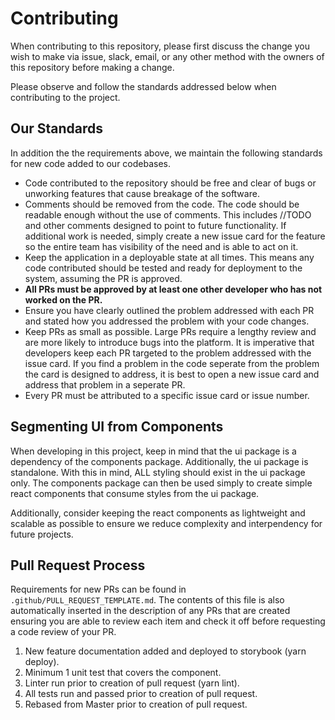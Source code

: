# Contributing

When contributing to this repository, please first discuss the change you wish to make via issue,
slack, email, or any other method with the owners of this repository before making a change. 

Please observe and follow the standards addressed below when contributing to the project.

## Our Standards

In addition the the requirements above, we maintain the following standards for new code added to our codebases.

* Code contributed to the repository should be free and clear of bugs or unworking features that cause breakage of the software.
* Comments should be removed from the code. The code should be readable enough without the use of comments. This includes //TODO and other comments designed to point to future functionality. If additional work is needed, simply create a new issue card for the feature so the entire team has visibility of the need and is able to act on it.
* Keep the application in a deployable state at all times. This means any code contributed should be tested and ready for deployment to the system, assuming the PR is approved.
* **All PRs must be approved by at least one other developer who has not worked on the PR.**
* Ensure you have clearly outlined the problem addressed with each PR and stated how you addressed the problem with your code changes.
* Keep PRs as small as possible. Large PRs require a lengthy review and are more likely to introduce bugs into the platform. It is imperative that developers keep each PR targeted to the problem addressed with the issue card. If you find a problem in the code seperate from the problem the card is designed to address, it is best to open a new issue card and address that problem in a seperate PR.
* Every PR must be attributed to a specific issue card or issue number.

## Segmenting UI from Components

When developing in this project, keep in mind that the ui package is a dependency of the components package. Additionally, the ui package is standalone. With this in mind, ALL styling should exist in the ui package only. The components package can then be used simply to create simple react components that consume styles from the ui package. 

Additionally, consider keeping the react components as lightweight and scalable as possible to ensure we reduce complexity and interpendency for future projects.

## Pull Request Process

Requirements for new PRs can be found in `.github/PULL_REQUEST_TEMPLATE.md`. The contents of this file is also automatically inserted in the description of any PRs that are created ensuring you are able to review each item and check it off before requesting a code review of your PR.

1. New feature documentation added and deployed to storybook (yarn deploy).
1. Minimum 1 unit test that covers the component.
1. Linter run prior to creation of pull request (yarn lint).
1. All tests run and passed prior to creation of pull request.
1. Rebased from Master prior to creation of pull request.
